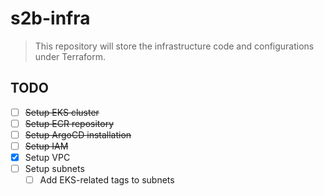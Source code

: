 # s2b-infra

> This repository will store the infrastructure code and configurations under Terraform.

## TODO

- [ ] ~~Setup EKS cluster~~
- [ ] ~~Setup ECR repository~~
- [ ] ~~Setup ArgoCD installation~~
- [ ] ~~Setup IAM~~
- [x] Setup VPC
- [ ] Setup subnets
    - [ ] Add EKS-related tags to subnets
